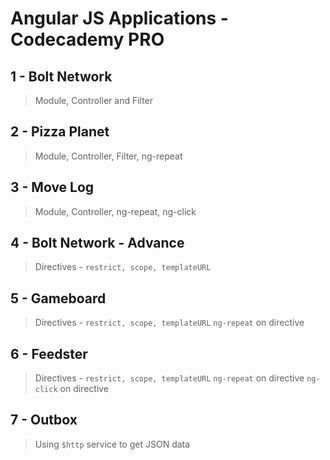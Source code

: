 # Angular JS Applications - Codecademy PRO

## 1 - Bolt Network
> Module, Controller and Filter

## 2 - Pizza Planet
> Module, Controller, Filter, ng-repeat

## 3 - Move Log
> Module, Controller, ng-repeat, ng-click

## 4 - Bolt Network - Advance
> Directives - ``restrict, scope, templateURL``

## 5 - Gameboard
> Directives - ``restrict, scope, templateURL`` 
> ``ng-repeat`` on directive 

## 6 - Feedster
> Directives - ``restrict, scope, templateURL``   ``ng-repeat`` on directive  ``ng-click`` on directive

## 7 - Outbox
> Using ``$http`` service to get JSON data
